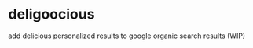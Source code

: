deligoocious
============

add delicious personalized results to google organic search results (WIP)